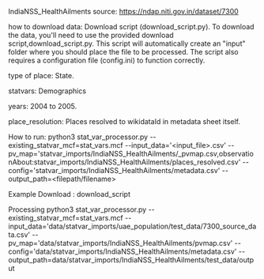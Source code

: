 IndiaNSS_HealthAilments
source: https://ndap.niti.gov.in/dataset/7300

how to download data: Download script (download_script.py). To download the data, you'll need to use the provided download script,download_script.py. This script will automatically create an "input" folder where you should place the file to be processed. The script also requires a configuration file (config.ini) to function correctly.

type of place: State.

statvars: Demographics

years: 2004 to 2005.

place_resolution: Places resolved to wikidataId in metadata sheet itself.

How to run:
python3 stat_var_processor.py --existing_statvar_mcf=stat_vars.mcf --input_data='<input_file>.csv' --pv_map='statvar_imports/IndiaNSS_HealthAilments/<filename>_pvmap.csv,observationAbout:statvar_imports/IndiaNSS_HealthAilments/places_resolved.csv' --config='statvar_imports/IndiaNSS_HealthAilments/metadata.csv' --output_path=<filepath/filename>

Example
Download :
download_script

Processing
python3 stat_var_processor.py --existing_statvar_mcf=stat_vars.mcf --input_data='data/statvar_imports/uae_population/test_data/7300_source_data.csv' --pv_map='data/statvar_imports/IndiaNSS_HealthAilments/pvmap.csv' --config='data/statvar_imports/IndiaNSS_HealthAilments/metadata.csv' --output_path=data/statvar_imports/IndiaNSS_HealthAilments/test_data/output
